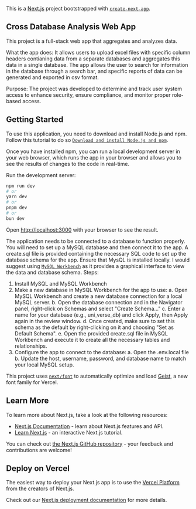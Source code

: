 This is a [Next.js](https://nextjs.org) project bootstrapped with [`create-next-app`](https://nextjs.org/docs/app/api-reference/cli/create-next-app).

## Cross Database Analysis Web App
This project is a full-stack web app that aggregates and analyzes data. 

What the app does: It allows users to upload excel files with specific column headers contianing data from a separate databases and aggregates this data in a single database. The app allows the user to search for information in the database through a search bar, and specific reports of data can be generated and exported in csv format. 

Purpose: The project was developed to determine and track user system access to enhance security, ensure compliance, and monitor proper role-based access.

## Getting Started

To use this application, you need to download and install Node.js and npm. Follow this tutorial to do so [`Download and install Node.js and npm`](https://docs.npmjs.com/downloading-and-installing-node-js-and-npm).

Once you have installed npm, you can run a local development server in your web browser, which runs the app in your browser and allows you to see the results of changes to the code in real-time.

Run the development server:

```bash or powershell or cmd
npm run dev
# or
yarn dev
# or
pnpm dev
# or
bun dev
```

Open [http://localhost:3000](http://localhost:3000) with your browser to see the result.

The application needs to be connected to a database to function properly. You will need to set up a MySQL database and then connect it to the app. A create.sql file is provided containing the necessary SQL code to set up the database schema for the app. Ensure that MysQL is installed locally. I would suggest using [`MySQL Workbench`](https://dev.mysql.com/downloads/workbench/) as it provides a graphical interface to view the data and database schema. 
Steps:
1. Install MySQL and MySQL Workbench
2. Make a new database in MySQL Workbench for the app to use:
   a. Open MySQL Workbench and create a new database connection for a local MySQL server.
   b. Open the database connection and in the Navigator panel, right-click on Schemas and select "Create Schema..."
   c. Enter a name for your database (e.g., uni_verse_db) and click Apply, then Apply again in the review window.
   d. Once created, make sure to set this schema as the default by right-clicking on it and choosing "Set as Default Schema".
   e. Open the provided create.sql file in MySQL Workbench and execute it to create all the necessary tables and relationships. 
3. Configure the app to connect to the database:
   a. Open the .env.local file
   b. Update the host, username, password, and database name to match your local MySQL setup. 
   
This project uses [`next/font`](https://nextjs.org/docs/app/building-your-application/optimizing/fonts) to automatically optimize and load [Geist](https://vercel.com/font), a new font family for Vercel.

## Learn More

To learn more about Next.js, take a look at the following resources:

- [Next.js Documentation](https://nextjs.org/docs) - learn about Next.js features and API.
- [Learn Next.js](https://nextjs.org/learn) - an interactive Next.js tutorial.

You can check out [the Next.js GitHub repository](https://github.com/vercel/next.js) - your feedback and contributions are welcome!

## Deploy on Vercel

The easiest way to deploy your Next.js app is to use the [Vercel Platform](https://vercel.com/new?utm_medium=default-template&filter=next.js&utm_source=create-next-app&utm_campaign=create-next-app-readme) from the creators of Next.js.

Check out our [Next.js deployment documentation](https://nextjs.org/docs/app/building-your-application/deploying) for more details.
